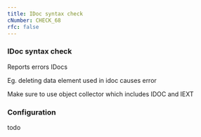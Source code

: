 ```yaml
---
title: IDoc syntax check
cNumber: CHECK_68
rfc: false
---
```


### IDoc syntax check

Reports errors IDocs

Eg. deleting data element used in idoc causes error

Make sure to use object collector which includes IDOC and IEXT

### Configuration
todo

